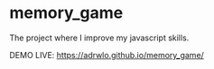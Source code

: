 # memory_game
The project where I improve my javascript skills.

DEMO LIVE: https://adrwlo.github.io/memory_game/
